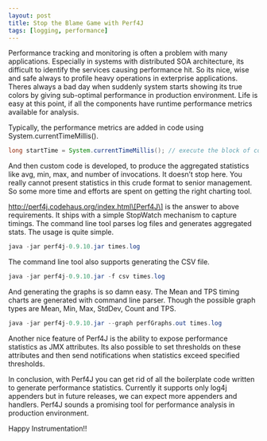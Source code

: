```yaml
---
layout: post
title: Stop the Blame Game with Perf4J
tags: [logging, performance]
---
```


Performance tracking and monitoring is often a problem with many applications. Especially in systems with distributed SOA architecture, its difficult to identify the services causing performance hit. So its nice, wise and safe always to profile heavy operations in exterprise applications. Theres always a bad day when suddenly system starts showing its true colors by giving sub-optimal performance in production environment. Life is easy at this point, if all the components have runtime performance metrics available for analysis.

Typically, the performance metrics are added in code using System.currentTimeMillis().


```java
long startTime = System.currentTimeMillis(); // execute the block of code to be timed log.info("Performanceic for XYZ Block: " + (System.currentTimeMillis() - startTime));
```

And then custom code is developed, to produce the aggregated statistics like avg, min, max, and number of invocations. It doesn’t stop here. You really cannot present statistics in this crude format to senior management. So some more time and efforts are spent on getting the right charting tool.

http://perf4j.codehaus.org/index.html\[Perf4J\] is the answer to above requirements. It ships with a simple StopWatch mechanism to capture timings. The command line tool parses log files and generates aggregated stats. The usage is quite simple.

```java
java -jar perf4j-0.9.10.jar times.log
```

The command line tool also supports generating the CSV file.

```java
java -jar perf4j-0.9.10.jar -f csv times.log
```

And generating the graphs is so damn easy. The Mean and TPS timing charts are generated with command line parser. Though the possible graph types are Mean, Min, Max, StdDev, Count and TPS.

```java
java -jar perf4j-0.9.10.jar --graph perfGraphs.out times.log
```

Another nice feature of Perf4J is the ability to expose performance statistics as JMX attributes. Its also possible to set thresholds on these attributes and then send notifications when statistics exceed specified thresholds.

In conclusion, with Perf4J you can get rid of all the boilerplate code written to generate performance statistics. Currently it supports only log4j appenders but in future releases, we can expect more appenders and handlers. Perf4J sounds a promising tool for performance analysis in production environment.

Happy Instrumentation!!
